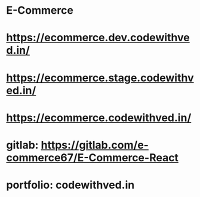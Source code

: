 # E-Commerce
# https://ecommerce.dev.codewithved.in/
# https://ecommerce.stage.codewithved.in/
# https://ecommerce.codewithved.in/
# gitlab: https://gitlab.com/e-commerce67/E-Commerce-React
# portfolio: codewithved.in
